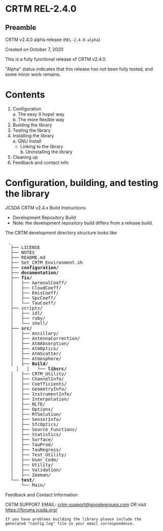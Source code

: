 CRTM REL-2.4.0
==============

Preamble
--------

CRTM v2.4.0 alpha release (`REL-2.4.0-alpha`)

Created on October 7, 2020

This is a fully functional release of CRTM v2.4.0.

"Alpha" status indicates that this release has not been fully tested, and some minor work remains.



Contents
========

1. Configuration  
  a. The easy (I hope) way  
  b. The more flexible way  
2. Building the library  
3. Testing the library  
4. Installing the library  
  a. GNU Install  
      - Linking to the library  
  b. Uninstalling the library  
5. Cleaning up  
6. Feedback and contact info  



Configuration, building, and testing the library
================================================	
JCSDA CRTM v2.4.x Build Instructions

- Development Repository Build
- Note: the development repository build differs from a release build. 
	
The CRTM development directory structure looks like

<pre>
 .
  ├── LICENSE
  ├── NOTES
  ├── README.md
  ├── Set_CRTM_Environment.sh
  ├── <b>configuration/</b>
  ├── <b>documentation/</b>
  ├── <b>fix/</b>
  │   ├── AerosolCoeff/
  │   ├── CloudCoeff/
  │   ├── EmisCoeff/
  │   ├── SpcCoeff/
  │   └── TauCoeff/
  ├── scripts/
  │   ├── idl/
  │   ├── ruby/
  │   └── shell/
  ├── <b>src/</b>
  │   ├── Ancillary/
  │   ├── AntennaCorrection/
  │   ├── AtmAbsorption/
  │   ├── AtmOptics/
  │   ├── AtmScatter/
  │   ├── Atmosphere/
  │   ├── <b>Build/</b>
	│   │   └── <b>libsrc/</b>
  │   ├── CRTM_Utility/
  │   ├── ChannelInfo/
  │   ├── Coefficients/
  │   ├── GeometryInfo/
  │   ├── InstrumentInfo/
  │   ├── Interpolation/
  │   ├── NLTE/
  │   ├── Options/
  │   ├── RTSolution/
  │   ├── SensorInfo/
  │   ├── SfcOptics/
  │   ├── Source_Functions/
  │   ├── Statistics/
  │   ├── Surface/
  │   ├── TauProd/
  │   ├── TauRegress/
  │   ├── Test_Utility/
  │   ├── User_Code/
  │   ├── Utility/
  │   ├── Validation/
  │   ├── Zeeman/
  └── <b>test/</b>
      └── Main/
</pre>

Feedback and Contact Information

CRTM SUPPORT EMAIL: crtm-support@googlegroups.com OR visit https://forums.jcsda.org/

```
If you have problems building the library please include the
generated "config.log" file in your email correspondence.
```





